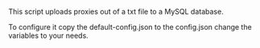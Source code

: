 This script uploads proxies out of a txt file to a MySQL database.

To configure it copy the default-config.json to the config.json change the variables to your needs.